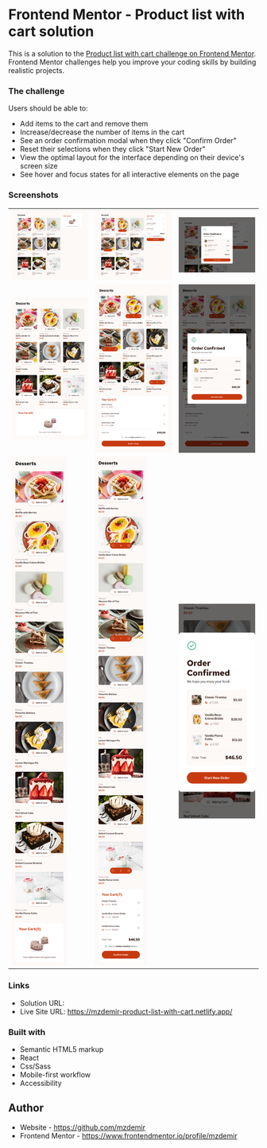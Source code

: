 # Frontend Mentor - Product list with cart solution

This is a solution to the [Product list with cart challenge on Frontend Mentor](https://www.frontendmentor.io/challenges/product-list-with-cart-5MmqLVAp_d). Frontend Mentor challenges help you improve your coding skills by building realistic projects.

### The challenge

Users should be able to:

- Add items to the cart and remove them
- Increase/decrease the number of items in the cart
- See an order confirmation modal when they click "Confirm Order"
- Reset their selections when they click "Start New Order"
- View the optimal layout for the interface depending on their device's screen size
- See hover and focus states for all interactive elements on the page

### Screenshots

<table>
  <tr>
    <td><img src="./previews/desktop-preview-empty.png" alt="desktop preview"></td>
    <td><img src="./previews/desktop-preview-selected.png" alt="desktop preview"></td>
    <td><img src="./previews/desktop-preview-order-confirmation.png" alt="desktop preview"></td>
  </tr>
    <tr>
    <td><img src="./previews/tablet-preview-empty.png" alt="desktop preview"></td>
    <td><img src="./previews/tablet-preview-selected.png" alt="desktop preview"></td>
    <td><img src="./previews/tablet-preview-order-confirmation.png" alt="desktop preview"></td>
  </tr>
    <tr>
    <td><img src="./previews/mobile-preview-empty.png" alt="desktop preview"></td>
    <td><img src="./previews/mobile-preview-selected.png" alt="desktop preview"></td>
    <td><img src="./previews/mobile-preview-order-confirmation.png" alt="desktop preview"></td>
  </tr>
</table>

### Links

- Solution URL:
- Live Site URL: https://mzdemir-product-list-with-cart.netlify.app/

### Built with

- Semantic HTML5 markup
- React
- Css/Sass
- Mobile-first workflow
- Accessibility

## Author

- Website - https://github.com/mzdemir
- Frontend Mentor - https://www.frontendmentor.io/profile/mzdemir
